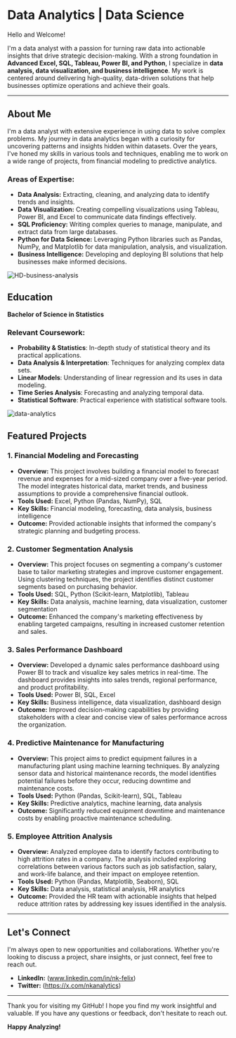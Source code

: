# Data Analytics | Data Science

Hello and Welcome!

I'm a data analyst with a passion for turning raw data into actionable insights that drive strategic decision-making. With a strong foundation in **Advanced Excel, SQL, Tableau, Power BI, and Python**, I specialize in **data analysis, data visualization, and business intelligence**. My work is centered around delivering high-quality, data-driven solutions that help businesses optimize operations and achieve their goals.

---

## About Me

I'm a data analyst with extensive experience in using data to solve complex problems. My journey in data analytics began with a curiosity for uncovering patterns and insights hidden within datasets. Over the years, I've honed my skills in various tools and techniques, enabling me to work on a wide range of projects, from financial modeling to predictive analytics.

### Areas of Expertise:
- **Data Analysis:** Extracting, cleaning, and analyzing data to identify trends and insights.
- **Data Visualization:** Creating compelling visualizations using Tableau, Power BI, and Excel to communicate data findings effectively.
- **SQL Proficiency:** Writing complex queries to manage, manipulate, and extract data from large databases.
- **Python for Data Science:** Leveraging Python libraries such as Pandas, NumPy, and Matplotlib for data manipulation, analysis, and visualization.
- **Business Intelligence:** Developing and deploying BI solutions that help businesses make informed decisions.

![HD-business-analysis](https://github.com/user-attachments/assets/3dee6c7a-aceb-4bcd-9734-f95bc4d0cd5c)

## Education

**Bachelor of Science in Statistics**  

### Relevant Coursework:
- **Probability & Statistics**: In-depth study of statistical theory and its practical applications.
- **Data Analysis & Interpretation**: Techniques for analyzing complex data sets.
- **Linear Models**: Understanding of linear regression and its uses in data modeling.
- **Time Series Analysis**: Forecasting and analyzing temporal data.
- **Statistical Software**: Practical experience with statistical software tools.

![data-analytics](https://github.com/user-attachments/assets/244459a6-d019-4f3f-8f05-ee9d42cdb687)

## Featured Projects

### 1. Financial Modeling and Forecasting
   - **Overview:** This project involves building a financial model to forecast revenue and expenses for a mid-sized company over a five-year period. The model integrates historical data, market trends, and business assumptions to provide a comprehensive financial outlook.
   - **Tools Used:** Excel, Python (Pandas, NumPy), SQL
   - **Key Skills:** Financial modeling, forecasting, data analysis, business intelligence
   - **Outcome:** Provided actionable insights that informed the company's strategic planning and budgeting process.

### 2. Customer Segmentation Analysis
   - **Overview:** This project focuses on segmenting a company's customer base to tailor marketing strategies and improve customer engagement. Using clustering techniques, the project identifies distinct customer segments based on purchasing behavior.
   - **Tools Used:** SQL, Python (Scikit-learn, Matplotlib), Tableau
   - **Key Skills:** Data analysis, machine learning, data visualization, customer segmentation
   - **Outcome:** Enhanced the company's marketing effectiveness by enabling targeted campaigns, resulting in increased customer retention and sales.

### 3. Sales Performance Dashboard
   - **Overview:** Developed a dynamic sales performance dashboard using Power BI to track and visualize key sales metrics in real-time. The dashboard provides insights into sales trends, regional performance, and product profitability.
   - **Tools Used:** Power BI, SQL, Excel
   - **Key Skills:** Business intelligence, data visualization, dashboard design
   - **Outcome:** Improved decision-making capabilities by providing stakeholders with a clear and concise view of sales performance across the organization.

### 4. Predictive Maintenance for Manufacturing
   - **Overview:** This project aims to predict equipment failures in a manufacturing plant using machine learning techniques. By analyzing sensor data and historical maintenance records, the model identifies potential failures before they occur, reducing downtime and maintenance costs.
   - **Tools Used:** Python (Pandas, Scikit-learn), SQL, Tableau
   - **Key Skills:** Predictive analytics, machine learning, data analysis
   - **Outcome:** Significantly reduced equipment downtime and maintenance costs by enabling proactive maintenance scheduling.

### 5. Employee Attrition Analysis
   - **Overview:** Analyzed employee data to identify factors contributing to high attrition rates in a company. The analysis included exploring correlations between various factors such as job satisfaction, salary, and work-life balance, and their impact on employee retention.
   - **Tools Used:** Python (Pandas, Matplotlib, Seaborn), SQL
   - **Key Skills:** Data analysis, statistical analysis, HR analytics
   - **Outcome:** Provided the HR team with actionable insights that helped reduce attrition rates by addressing key issues identified in the analysis.

---

## Let's Connect

I'm always open to new opportunities and collaborations. Whether you're looking to discuss a project, share insights, or just connect, feel free to reach out.

- **LinkedIn:** (www.linkedin.com/in/nk-felix)
- **Twitter:** (https://x.com/nkanalytics)

---

Thank you for visiting my GitHub! I hope you find my work insightful and valuable. If you have any questions or feedback, don't hesitate to reach out.

**Happy Analyzing!**
